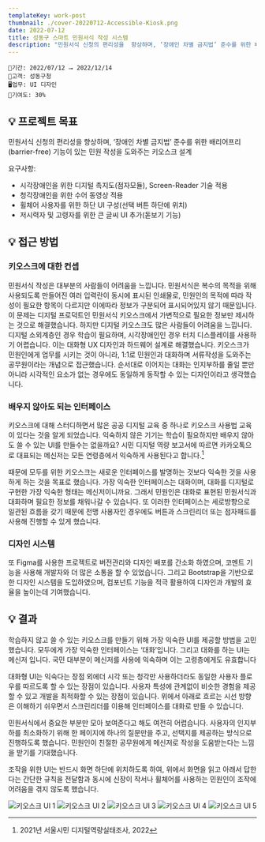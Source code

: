 ```yaml
---
templateKey: work-post
thumbnail: ./cover-20220712-Accessible-Kiosk.png
date: 2022-07-12
title: 성동구 스마트 민원서식 작성 시스템
description: "민원서식 신청의 편리성을  향상하며, ‘장애인 차별 금지법’ 준수를 위한 배리어프리(barrier-free) 기능이 있는 민원 작성을 도와주는 키오스크 설계"
---
```

```
📅기간: 2022/07/12 ⭢ 2022/12/14
🤝고객: 성동구청
🖥️업무: UI 디자인
🎯기여도: 30%
```

## 💡 프로젝트 목표
민원서식 신청의 편리성을  향상하며, ‘장애인 차별 금지법’ 준수를 위한 배리어프리(barrier-free) 기능이 있는 민원 작성을 도와주는 키오스크 설계

요구사항:
- 시각장애인을 위한 디지털 촉지도(점자모듈), Screen-Reader 기술 적용
- 청각장애인을 위한 수어 동영상 적용
- 휠체어 사용자를 위한 하단 UI 구성(선택 버튼 하단에 위치)
- 저시력자 및 고령자를 위한 큰 글씨 UI 추가(돋보기 기능)

## 💡 접근 방법
### 키오스크에 대한 컨셉
민원서식 작성은 대부분의 사람들이 어려움을 느낍니다. 민원서식은 복수의 목적을 위해 사용되도록 만들어진 여러 입력란이 동시에 표시된 인쇄물로, 민원인의 목적에 따라 작성이 필요한 항목이 다르지만 이에따라 정보가 구분되어 표시되어있지 않기 때문입니다. 이 문제는 디지털 프로덕트인 민원서식 키오스크에서 가변적으로 필요한 정보만 제시하는 것으로 해결했습니다. 하지만 디지털 키오스크도 많은 사람들이 어려움을 느낍니다. 디지털 소외계층인 경우 학습이 필요하며, 시각장애인인 경우 터치 디스플레이를 사용하기 어렵습니다. 이는 대화형 UX 디자인과 하드웨어 설계로 해결했습니다. 키오스크가 민원인에게 업무를 시키는 것이 아니라, 1:1로 민원인과 대화하며 서류작성을 도와주는 공무원이라는 개념으로 접근했습니다. 순서대로 이어지는 대화는 인지부하를 줄일 뿐만 아니라 시각적인 요소가 없는 경우에도 동일하게 동작할 수 있는 디자인이라고 생각했습니다. 

### 배우지 않아도 되는 인터페이스
키오스크에 대해 스터디하면서 많은 공공 디지털 교육 중 하나로 키오스크 사용법 교육이 있다는 것을 알게 되었습니다. 익숙하지 않은 기기는 학습이 필요하지만 배우지 않아도 쓸 수 있는 UI를 만들수는 없을까요? 시민 디지털 역량 보고서에 따르면 카카오톡으로 대표되는 메신저는 모든 연령층에서 익숙하게 사용된다고 합니다.[^1]
[^1]: 2021년 서울시민 디지털역량실태조사, 2022

때문에 모두를 위한 키오스크는 새로운 인터페이스를 발명하는 것보다 익숙한 것을 사용하게 하는 것을 목표로 했습니다. 가장 익숙한 인터페이스는 대화이며, 대화를 디지털로 구현한 가장 익숙한 형태는 메신저이니까요. 그래서 민원인은 대화로 표현된 민원서식과 대화하며 필요한 정보를 채워나갈 수 있습니다. 또 이러한 인터페이스는 세로방향으로 일관된 흐름을 갖기 때문에 전맹 사용자인 경우에도 버튼과 스크린리더 또는 점자패드를 사용해 진행할 수 있게 했습니다.

### 디자인 시스템
또 Figma를 사용한 프로젝트로 버전관리와 디자인 배포를 간소화 하였으며, 코멘트 기능을 사용해 개발자와 더 많은 소통을 할 수 있었습니다. 그리고 Bootstrap을 기반으로 한 디자인 시스템을 도입하였으며, 컴포넌트 기능을 적극 활용하여 디자인과 개발의 효율을 높이는데 기여했습니다.

## 💡 결과
학습하지 않고 쓸 수 있는 키오스크를 만들기 위해 가장 익숙한 UI를 제공할 방법을 고민했습니다. 모두에게 가장 익숙한 인터페이스는 ‘대화’입니다. 그리고 대화를 하는 UI는 메신저 입니다. 국민 대부분이 메신저를 사용에 익숙하며 이는 고령층에게도 유효합니다 

대화형 UI는 익숙다는 장점 외에더 시각 또는 청각만 사용하더라도 동일한 사용자 플로우를 따르도록 할 수 있는 장점이 있습니다. 사용자 특성에 관계없이 비슷한 경험을 제공할 수 있고 개발을 최적화할 수 있는 장점이 있습니다. 위에서 아래로 흐르는 시선 방향은 이해하기 쉬우면서 스크린리더를 이용해 인터페이스를 대화로 만들 수 있습니다.

민원서식에서 중요한 부분만 모아 보여준다고 해도 여전히 어렵습니다. 사용자의 인지부하를 최소화하기 위해 한 페이지에 하나의 질문만을 주고, 선택지를 제공하는 방식으로 진행하도록 했습니다. 민원인이 친절한 공무원에게 메신저로 작성을 도움받는다는 느낌을 받기를 기대했습니다.

조작을 위한 UI는 반드시 화면 하단에 위치하도록 하여, 위에서 화면을 읽고 아래서 답한다는 간단한 규칙을 전달함과 동시에 신장이 작서나 휠체어를 사용하는 민원인이 조작에 어려움을 겪지 않도록 했습니다.

![키오스크 UI 1](./Accessible-Kiosk-001.jpg)
![키오스크 UI 2](./Accessible-Kiosk-002.jpg)
![키오스크 UI 3](./Accessible-Kiosk-003.png)
![키오스크 UI 4](./Accessible-Kiosk-004.png)
![키오스크 UI 5](./Accessible-Kiosk-005.png)